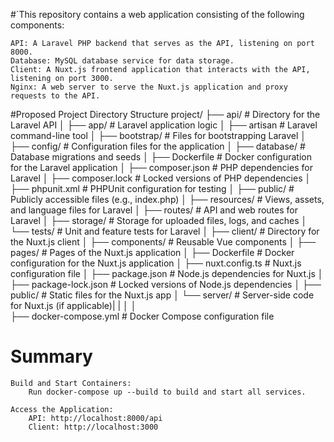 
#`This repository contains a web application consisting of the following components:

    API: A Laravel PHP backend that serves as the API, listening on port 8000.
    Database: MySQL database service for data storage.
    Client: A Nuxt.js frontend application that interacts with the API, listening on port 3000.
    Nginx: A web server to serve the Nuxt.js application and proxy requests to the API.

#Proposed Project Directory Structure
project/
├── api/                     # Directory for the Laravel API
│   ├── app/                 # Laravel application logic
│   ├── artisan              # Laravel command-line tool
│   ├── bootstrap/           # Files for bootstrapping Laravel
│   ├── config/              # Configuration files for the application
│   ├── database/            # Database migrations and seeds
│   ├── Dockerfile           # Docker configuration for the Laravel application
│   ├── composer.json        # PHP dependencies for Laravel
│   ├── composer.lock        # Locked versions of PHP dependencies
│   ├── phpunit.xml         # PHPUnit configuration for testing
│   ├── public/              # Publicly accessible files (e.g., index.php)
│   ├── resources/           # Views, assets, and language files for Laravel
│   ├── routes/              # API and web routes for Laravel
│   ├── storage/             # Storage for uploaded files, logs, and caches
│   └── tests/               # Unit and feature tests for Laravel
│
├── client/                  # Directory for the Nuxt.js client
│   ├── components/          # Reusable Vue components
│   ├── pages/               # Pages of the Nuxt.js application
│   ├── Dockerfile           # Docker configuration for the Nuxt.js application
│   ├── nuxt.config.ts       # Nuxt.js configuration file
│   ├── package.json         # Node.js dependencies for Nuxt.js
│   ├── package-lock.json    # Locked versions of Node.js dependencies
│   ├── public/              # Static files for the Nuxt.js app
│   └── server/              # Server-side code for Nuxt.js (if applicable)| 
|
│
│  
├── docker-compose.yml        # Docker Compose configuration file                    









# Summary

    Build and Start Containers:
        Run docker-compose up --build to build and start all services.

    Access the Application:
        API: http://localhost:8000/api
        Client: http://localhost:3000

